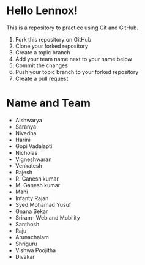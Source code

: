 # Hello Lennox!

This is a repository to practice using Git and GitHub.

  1. Fork this repository on GitHub
  2. Clone your forked repository
  3. Create a topic branch
  4. Add your team name next to your name below
  5. Commit the changes
  6. Push your topic branch to your forked repository
  7. Create a pull request

# Name and Team

  * Aishwarya
  * Saranya
  * Nivedha
  * Harini
  * Gopi Vadalapti
  * Nicholas
  * Vigneshwaran
  * Venkatesh
  * Rajesh
  * R. Ganesh kumar
  * M. Ganesh kumar  
  * Mani
  * Infanty Rajan
  * Syed Mohamad Yusuf
  * Gnana Sekar
  * Sriram- Web and Mobility
  * Santhosh
  * Raju
  * Arunachalam
  * Shriguru
  * Vishwa Poojitha
  * Divakar